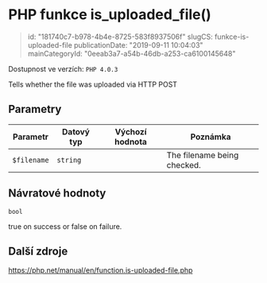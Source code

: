PHP funkce is_uploaded_file()
================================

> id: "181740c7-b978-4b4e-8725-583f8937506f"
> slugCS: funkce-is-uploaded-file
> publicationDate: "2019-09-11 10:04:03"
> mainCategoryId: "0eeab3a7-a54b-46db-a253-ca6100145648"

Dostupnost ve verzích: `PHP 4.0.3`

Tells whether the file was uploaded via HTTP POST


Parametry
--------------

| Parametr | Datový typ | Výchozí hodnota | Poznámka |
|-----|-----|-----|-----|
| `$filename` | `string` |  | The filename being checked. |


Návratové hodnoty
----------------

`bool`

true on success or false on failure.

Další zdroje
------------

https://php.net/manual/en/function.is-uploaded-file.php
